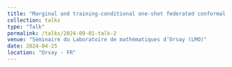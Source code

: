 ```yaml
---
title: "Marginal and training-conditional one-shot federated conformal prediction"
collection: talks
type: "Talk"
permalink: /talks/2024-09-01-talk-2
venue: "Séminaire du Laboratoire de mathématiques d’Orsay (LMO)"
date: 2024-04-25
location: "Orsay - FR"
---
```

